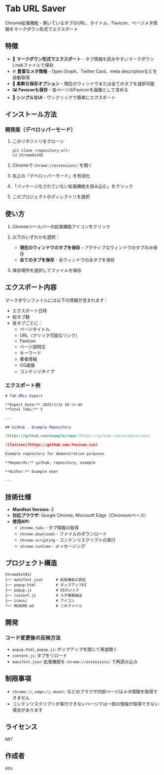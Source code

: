 # Tab URL Saver

Chrome拡張機能 - 開いているタブのURL、タイトル、Favicon、ページメタ情報をマークダウン形式でエクスポート

## 特徴

- 📑 **マークダウン形式でエクスポート** - タブ情報を読みやすいマークダウン(.md)ファイルで保存
- 🌐 **豊富なメタ情報** - Open Graph、Twitter Card、meta descriptionなどを自動取得
- 🎯 **柔軟な保存オプション** - 現在のウィンドウまたは全てのタブを選択可能
- 🖼️ **Faviconも保存** - 各ページのFaviconを画像として含める
- 🚀 **シンプルなUI** - ワンクリックで簡単にエクスポート

## インストール方法

### 開発版（デベロッパーモード）

1. このリポジトリをクローン
   ```bash
   git clone <repository-url>
   cd ChromeExt01
   ```

2. Chromeで `chrome://extensions/` を開く

3. 右上の「デベロッパーモード」を有効化

4. 「パッケージ化されていない拡張機能を読み込む」をクリック

5. このプロジェクトのディレクトリを選択

## 使い方

1. Chromeツールバーの拡張機能アイコンをクリック

2. 以下のいずれかを選択：
   - **現在のウィンドウのタブを保存** - アクティブなウィンドウのタブのみ保存
   - **全てのタブを保存** - 全ウィンドウの全タブを保存

3. 保存場所を選択してファイルを保存

## エクスポート内容

マークダウンファイルには以下の情報が含まれます：

- エクスポート日時
- 総タブ数
- 各タブごとに：
  - ページタイトル
  - URL（クリック可能なリンク）
  - Favicon
  - ページ説明文
  - キーワード
  - 著者情報
  - OG画像
  - コンテンツタイプ

### エクスポート例

```markdown
# Tab URLs Export

**Export Date:** 2025/1/15 10:30:45
**Total Tabs:** 5

---

## GitHub - Example Repository

[https://github.com/example/repo](https://github.com/example/repo)

![favicon](https://github.com/favicon.ico)

Example repository for demonstration purposes

**Keywords:** github, repository, example

**Author:** Example User

---
```

## 技術仕様

- **Manifest Version:** 3
- **対応ブラウザ:** Google Chrome, Microsoft Edge（Chromiumベース）
- **使用API:**
  - `chrome.tabs` - タブ情報の取得
  - `chrome.downloads` - ファイルのダウンロード
  - `chrome.scripting` - コンテンツスクリプトの実行
  - `chrome.runtime` - メッセージング

## プロジェクト構造

```
ChromeExt01/
├── manifest.json      # 拡張機能の設定
├── popup.html         # ポップアップUI
├── popup.js           # UIロジック
├── content.js         # メタ情報抽出
├── icons/             # アイコン
└── README.md          # このファイル
```

## 開発

### コード変更後の反映方法

- `popup.html`, `popup.js`: ポップアップを閉じて再度開く
- `content.js`: タブをリロード
- `manifest.json`: 拡張機能を `chrome://extensions/` で再読み込み

## 制限事項

- `chrome://`, `edge://`, `about:` などのブラウザ内部ページはメタ情報を取得できません
- コンテンツスクリプトが実行できないページでは一部の情報が取得できない場合があります

## ライセンス

MIT

## 作成者

azu
